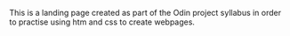 This is a landing page created as part of the Odin project syllabus in order to practise using htm and css to create webpages.